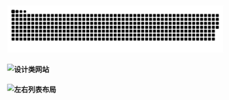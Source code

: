 <picture>
  <source media="(prefers-color-scheme: dark)" srcset="https://github.com/idoingno/idoingno/raw/main/github-snake-dark.svg">
  <source media="(prefers-color-scheme: light)" srcset="https://github.com/idoingno/idoingno/raw/main/github-snake.svg">
  <img src="https://github.com/Fgaoxing/Fgaoxing/raw/main/github-snake.svg">
</picture>


### ![设计类网站](https://tympanus.net)

### ![左右列表布局](https://tympanus.net/Blueprints/SplitLayout/)
